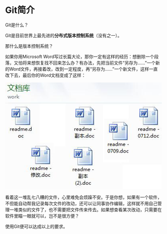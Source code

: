 #  Git简介

Git是什么？

Git是目前世界上最先进的**分布式版本控制系统**（没有之一）。

那什么是版本控制系统？

如果你用Microsoft Word写过长篇大论，那你一定有这样的经历：想删除一个段落，又怕将来想恢复找不回来怎么办？有办法，先把当前文件“另存为……”一个新的Word文件，再接着改，改到一定程度，再“另存为……”一个新文件，这样一直改下去，最后你的Word文档变成了这样：

![Word文档](../../images/Git及Github教程/6.0-1.png)

看着这一堆乱七八糟的文件，心里难免会烦躁不安。于是你想，如果有一个软件，不但能自动帮我记录每次文件的改动，还可以让同事协作编辑，这样就不用自己管理一堆类似的文件了，也不需要把文件传来传去。如果想查看某次改动，只需要在软件里瞄一眼就可以，岂不是很方便？

使用Git便可以达成以上的要求。
